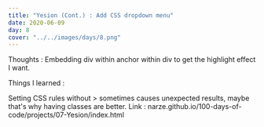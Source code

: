 ```yaml
---
title: "Yesion (Cont.) : Add CSS dropdown menu"
date: 2020-06-09
day: 8
cover: "../../images/days/8.png"
---
```


Thoughts : Embedding div within anchor within div to get the highlight effect I want.

Things I learned :

Setting CSS rules without > sometimes causes unexpected results, maybe that's why having classes are better.
Link : narze.github.io/100-days-of-code/projects/07-Yesion/index.html
